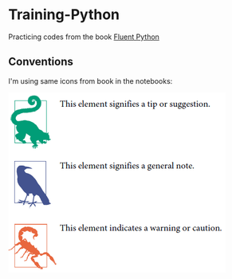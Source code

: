 # Training-Python

Practicing codes from the book [Fluent Python](https://learning.oreilly.com/library/view/fluent-python-2nd/9781492056348/)

## Conventions
I'm using same icons from book in the notebooks:

![](https://raw.githubusercontent.com/berserkhmdvhb/Training-Python/main/figures/Convention.PNG)
